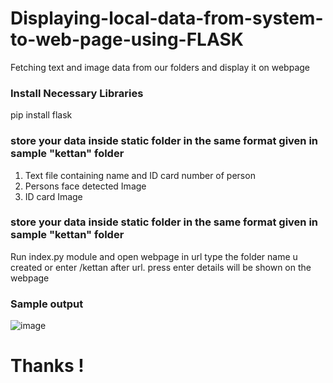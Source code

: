 # Displaying-local-data-from-system-to-web-page-using-FLASK
Fetching text and image data from our folders and display it on webpage

### Install Necessary Libraries
pip install flask

### store your data inside static folder in the same format given in sample "kettan" folder
1. Text file containing name and ID card number of person
2. Persons face detected Image
3. ID card Image

### store your data inside static folder in the same format given in sample "kettan" folder
Run index.py module and open webpage in url type the folder name u created or enter /kettan after url.
press enter details will be shown on the webpage


### Sample output

![image](https://user-images.githubusercontent.com/70071334/203700323-fc683ebe-b47d-47eb-8180-a9c86df20270.png)


# Thanks !

